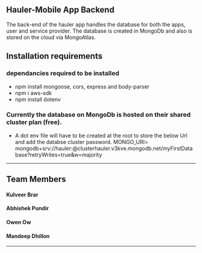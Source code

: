 ## Hauler-Mobile App Backend
The back-end of the hauler app handles the database for both the apps, user and service provider. The database is created in MongoDb and also is stored on the cloud via MongoAtlas.

## Installation requirements

### dependancies required to be installed
* npm install mongoose, cors, express and body-parser
* npm i aws-sdk
* npm install dotenv


### Currently the database on MongoDb is hosted on their shared cluster plan (free).
- A dot env file will have to be created at the root to store the below Url and add the databse cluster password.
    MONGO_URI= mongodb+srv://hauler:<password>@clusterhauler.v3kve.mongodb.net/myFirstDatabase?retryWrites=true&w=majority

---
## Team Members

#### Kulveer Brar
#### Abhishek Pundir
#### Owen Ow
#### Mandeep Dhillon

---





